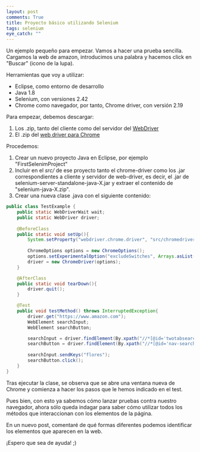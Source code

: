 ```yaml
---
layout: post
comments: True
title: Proyecto básico utilizando Selenium
tags: selenium
eye_catch: ""
---
```


Un ejemplo pequeño para empezar. Vamos a hacer una prueba sencilla.
Cargamos la web de amazon, introducimos una palabra y hacemos click en "Buscar" (icono de la lupa).

Herramientas que voy a utilizar:

- Eclipse, como entorno de desarrollo
- Java 1.8
- Selenium, con versiones 2.42
- Chrome como navegador, por tanto, Chrome driver, con versión 2.19

Para empezar, debemos descargar:

1. Los .zip, tanto del cliente como del servidor del [WebDriver](http://www.seleniumhq.org/download/)
2. El .zip del [web driver para Chrome](https://sites.google.com/a/chromium.org/chromedriver/downloads)

Procedemos:

1. Crear un nuevo proyecto Java en Eclipse, por ejemplo "FirstSelenimProject"
2. Incluir en el *src/* de ese proyecto tanto el chrome-driver como los .jar correspondientes a cliente y servidor de web-driver, es decir, el .jar de selenium-server-standalone-java-X.jar y  extraer el contenido de "selenium-java-X.zip".
3. Crear una nueva clase .java con el siguiente contenido:

~~~ java
public class TestExample {
	public static WebDriverWait wait;
	public static WebDriver driver;
	
	@BeforeClass
	public static void setUp(){
		System.setProperty("webdriver.chrome.driver", "src/chromedriver"); 
		
		ChromeOptions options = new ChromeOptions();
	    options.setExperimentalOption("excludeSwitches", Arrays.asList("ignore-certificate-errors"));
		driver = new ChromeDriver(options);            
	}

	@AfterClass
	public static void tearDown(){
		driver.quit();
	}

	@Test
	public void testMethod() throws InterruptedException{
		driver.get("https://www.amazon.com");
		WebElement searchInput;
		WebElement searchButton;

		searchInput = driver.findElement(By.xpath("//*[@id='twotabsearchtextbox']"));
		searchButton = driver.findElement(By.xpath("//*[@id='nav-search']/form/div[2]/div/input"));
			
		searchInput.sendKeys("flores");
		searchButton.click();
	}
}
~~~

Tras ejecutar la clase, se observa que se abre una ventana nueva de Chrome y comienza a hacer los pasos que le hemos indicado en el test.

Pues bien, con esto ya sabemos cómo lanzar pruebas contra nuestro navegador, ahora sólo queda indagar para saber cómo utilizar todos los métodos que interaccionan con los elementos de la página.

En un nuevo post, comentaré de qué formas diferentes podemos identificar los elementos que aparecen en la web.

¡Espero que sea de ayuda! ;)
